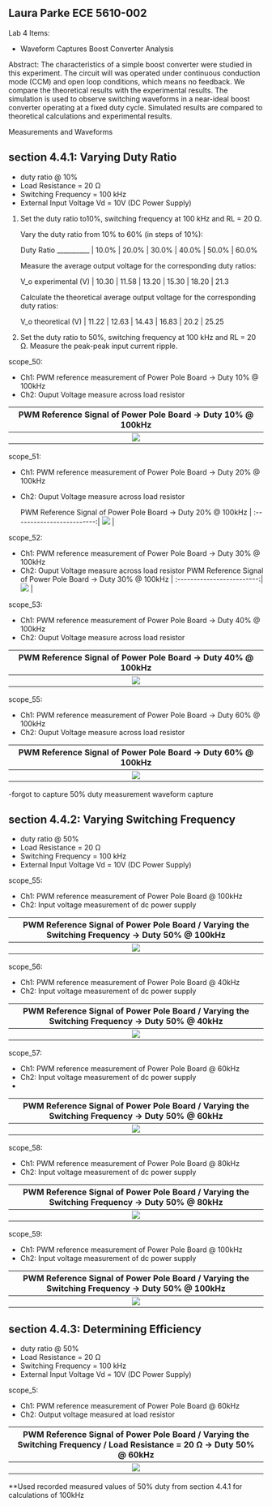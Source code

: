 Laura Parke
ECE 5610-002
--------------------------------------------------------
Lab 4 Items:
- Waveform Captures
Boost Converter Analysis

Abstract:   The characteristics of a simple boost converter were studied in this experiment. The circuit will
was operated under continuous conduction mode (CCM) and open loop conditions, which means no feedback.  We compare 
the theoretical results with the experimental results.  The simulation is used to observe switching waveforms in a 
near-ideal boost converter operating at a fixed duty cycle.  Simulated results are compared to theoretical calculations and experimental results.

Measurements and Waveforms

section 4.4.1: Varying Duty Ratio
----------------------------------------------------------
- duty ratio @ 10%
- Load Resistance = 20 Ω
- Switching Frequency = 100 kHz
- External Input Voltage Vd = 10V (DC Power Supply)

1.  Set the duty ratio to10%, switching frequency at 100 kHz and RL = 20 Ω.

    Vary the duty ratio from 10% to 60% (in steps of 10%):
     
    Duty Ratio __________ | 10.0% | 20.0% | 30.0% | 40.0% | 50.0% | 60.0%
    
    Measure the average output voltage for the corresponding duty ratios:
    
    V_o experimental  (V) | 10.30 | 11.58 | 13.20 | 15.30 | 18.20 | 21.3

    Calculate the theoretical average output voltage for the corresponding duty ratios:

    V_o theoretical   (V) | 11.22 | 12.63 | 14.43 | 16.83 | 20.2  | 25.25

2. Set the duty ratio to 50%, switching frequency at 100 kHz and RL = 20 Ω.
   Measure the peak-peak input current ripple.



scope_50:
- Ch1: PWM reference measurement of Power Pole Board -> Duty 10% @ 100kHz
- Ch2: Ouput Voltage measure across load resistor
 
 PWM Reference Signal of Power Pole Board -> Duty 10% @ 100kHz |
:-------------------------:|
![](4Data/scope_50.bmp) |

scope_51:
- Ch1: PWM reference measurement of Power Pole Board -> Duty 20% @ 100kHz
- Ch2: Ouput Voltage measure across load resistor

   PWM Reference Signal of Power Pole Board -> Duty 20% @ 100kHz |
:-------------------------:|
![](4Data/scope_51.bmp) |

scope_52:
- Ch1: PWM reference measurement of Power Pole Board -> Duty 30% @ 100kHz
- Ch2: Ouput Voltage measure across load resistor
 PWM Reference Signal of Power Pole Board -> Duty 30% @ 100kHz |
:-------------------------:|
![](4Data/scope_52.bmp) |

scope_53:
- Ch1: PWM reference measurement of Power Pole Board -> Duty 40% @ 100kHz
- Ch2: Ouput Voltage measure across load resistor
 
 PWM Reference Signal of Power Pole Board -> Duty 40% @ 100kHz |
:-------------------------:|
![](4Data/scope_53.bmp) |

scope_55:
- Ch1: PWM reference measurement of Power Pole Board -> Duty 60% @ 100kHz
- Ch2: Ouput Voltage measure across load resistor
  
 PWM Reference Signal of Power Pole Board -> Duty 60% @ 100kHz |
:-------------------------:|
![](4Data/scope_55.bmp) |

-forgot to capture 50% duty measurement waveform capture



section 4.4.2: Varying Switching Frequency
----------------------------------------------------------
- duty ratio @ 50%
- Load Resistance = 20 Ω
- Switching Frequency = 100 kHz
- External Input Voltage Vd = 10V (DC Power Supply)

scope_55:
- Ch1: PWM reference measurement of Power Pole Board @ 100kHz
- Ch2: Input voltage measurement of dc power supply

 PWM Reference Signal of Power Pole Board / Varying the Switching Frequency -> Duty 50% @ 100kHz |
:-------------------------:|
![](4Data/scope_55.bmp) |

scope_56:
- Ch1: PWM reference measurement of Power Pole Board @ 40kHz
- Ch2: Input voltage measurement of dc power supply

 PWM Reference Signal of Power Pole Board / Varying the Switching Frequency -> Duty 50% @ 40kHz |
:-------------------------:|
![](4Data/scope_56.bmp) |

scope_57:
- Ch1: PWM reference measurement of Power Pole Board @ 60kHz
- Ch2: Input voltage measurement of dc power supply
- 
 PWM Reference Signal of Power Pole Board / Varying the Switching Frequency -> Duty 50% @ 60kHz |
:-------------------------:|
![](4Data/scope_57.bmp) |

scope_58:
- Ch1: PWM reference measurement of Power Pole Board @ 80kHz
- Ch2: Input voltage measurement of dc power supply

 PWM Reference Signal of Power Pole Board / Varying the Switching Frequency -> Duty 50% @ 80kHz |
:-------------------------:|
![](4Data/scope_58.bmp) |

scope_59:
- Ch1: PWM reference measurement of Power Pole Board @ 100kHz
- Ch2: Input voltage measurement of dc power supply

 PWM Reference Signal of Power Pole Board / Varying the Switching Frequency -> Duty 50% @ 100kHz |
:-------------------------:|
![](4Data/scope_55.bmp) |

section 4.4.3: Determining Efficiency
----------------------------------------------------------
- duty ratio @ 50%
- Load Resistance = 20 Ω
- Switching Frequency = 100 kHz
- External Input Voltage Vd = 10V (DC Power Supply)

scope_5:
- Ch1: PWM reference measurement of Power Pole Board @ 60kHz
- Ch2: Output voltage measured at load resistor

 PWM Reference Signal of Power Pole Board / Varying the Switching Frequency / Load Resistance = 20 Ω -> Duty 50% @ 60kHz |
:-------------------------:|
![](4Data/scope_.bmp) |

**Used recorded measured values of 50% duty from section 4.4.1 for calculations of 100kHz

